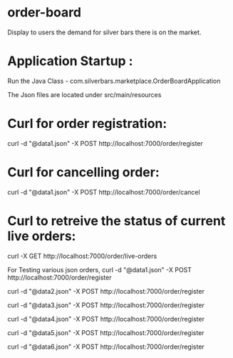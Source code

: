 # order-board
Display to users the demand for silver bars there is on the market.

# Application Startup : 
Run the Java Class - com.silverbars.marketplace.OrderBoardApplication

The Json files are located under src/main/resources

# Curl for order registration: 
curl -d "@data1.json" -X POST http://localhost:7000/order/register

# Curl for cancelling order: 
curl -d "@data1.json" -X POST http://localhost:7000/order/cancel

# Curl to retreive the status of current live orders: 
curl -X GET http://localhost:7000/order/live-orders

For Testing various json orders,
curl -d "@data1.json" -X POST http://localhost:7000/order/register

curl -d "@data2.json" -X POST http://localhost:7000/order/register

curl -d "@data3.json" -X POST http://localhost:7000/order/register

curl -d "@data4.json" -X POST http://localhost:7000/order/register

curl -d "@data5.json" -X POST http://localhost:7000/order/register

curl -d "@data6.json" -X POST http://localhost:7000/order/register



